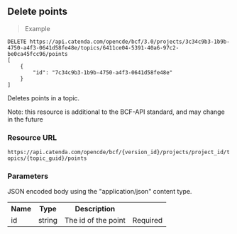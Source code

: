 ## Delete points

> Example

```http
DELETE https://api.catenda.com/opencde/bcf/3.0/projects/3c34c9b3-1b9b-4750-a4f3-0641d58fe48e/topics/6411ce04-5391-40a6-97c2-be0ca45fcc96/points
[
    {
        "id": "7c34c9b3-1b9b-4750-a4f3-0641d58fe48e"
    }
]
```

Deletes points in a topic.

Note: this resource is additional to the BCF-API standard, and may change in the future

### Resource URL

`https://api.catenda.com/opencde/bcf/{version_id}/projects/project_id/topics/{topic_guid}/points`

### Parameters

JSON encoded body using the "application/json" content type.

<table class="table">
    <tr><th>Name</th><th>Type</th><th>Description</th><th></th></tr>
    <tr>
        <td>id</td>
        <td>string</td>
        <td>The id of the point</td>
        <td>Required</td>
    </tr>
</table>
